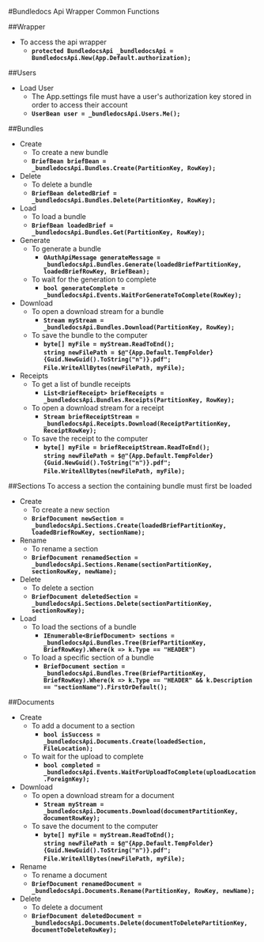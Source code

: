 #Bundledocs Api Wrapper Common Functions

##Wrapper
* To access the api wrapper
	* __`protected BundledocsApi _bundledocsApi = BundledocsApi.New(App.Default.authorization);`__

##Users
* Load User
	* The App.settings file must have a user's authorization key stored in order to access their account
	* __`UserBean user = _bundledocsApi.Users.Me();`__

##Bundles
* Create  
	* To create a new bundle
	* __`BriefBean briefBean = _bundledocsApi.Bundles.Create(PartitionKey, RowKey);`__
* Delete  
	* To delete a bundle
 	* __`BriefBean deletedBrief = _bundledocsApi.Bundles.Delete(PartitionKey, RowKey);`__
* Load  
	* To load a bundle
	* __`BriefBean loadedBrief = _bundledocsApi.Bundles.Get(PartitionKey, RowKey);`__  
* Generate    
	* To generate a bundle
		* __`OAuthApiMessage generateMessage = _bundledocsApi.Bundles.Generate(loadedBriefPartitionKey, loadedBriefRowKey, BriefBean);`__
	* To wait for the generation to complete  
		* __`bool generateComplete = _bundledocsApi.Events.WaitForGenerateToComplete(RowKey);`__ 
* Download  
	* To open a download stream for a bundle  
		* __`Stream myStream = _bundledocsApi.Bundles.Download(PartitionKey, RowKey);`__  
	* To save the bundle to the computer  
		* __`byte[] myFile = myStream.ReadToEnd();`  
		`string newFilePath = $@"{App.Default.TempFolder}{Guid.NewGuid().ToString("n")}.pdf";`  
		`File.WriteAllBytes(newFilePath, myFile);`__   
* Receipts  
	* To get a list of bundle receipts  
		* __`List<BriefReceipt> briefReceipts = _bundledocsApi.Bundles.Receipts(PartitionKey, RowKey);`__  
	* To open a download stream for a receipt  
		* __`Stream briefReceiptStream = _bundledocsApi.Receipts.Download(ReceiptPartitionKey, ReceiptRowKey);`__  
	* To save the receipt to the computer  
		* __`byte[] myFile = briefReceiptStream.ReadToEnd();`  
		`string newFilePath = $@"{App.Default.TempFolder}{Guid.NewGuid().ToString("n")}.pdf";`  
		`File.WriteAllBytes(newFilePath, myFile);`__  

##Sections
To access a section the containing bundle must first be loaded  
* Create  
	* To create a new section
	* __`BriefDocument newSection = _bundledocsApi.Sections.Create(loadedBriefPartitionKey, loadedBriefRowKey, sectionName);`__
* Rename  
	* To rename a section
	* __`BriefDocument renamedSection = _bundledocsApi.Sections.Rename(sectionPartitionKey, sectionRowKey, newName);`__
* Delete  
	* To delete a section
	* __`BriefDocument deletedSection = _bundledocsApi.Sections.Delete(sectionPartitionKey, sectionRowKey);`__
* Load
	* To load the sections of a bundle
		* __`IEnumerable<BriefDocument> sections = _bundledocsApi.Bundles.Tree(BriefPartitionKey, BriefRowKey).Where(k => k.Type == "HEADER")`__
	* To load a specific section of a bundle
		* __`BriefDocument section = _bundledocsApi.Bundles.Tree(BriefPartitionKey, BriefRowKey).Where(k => k.Type == "HEADER" && k.Description == "sectionName").FirstOrDefault();`__

##Documents
* Create  
	* To add a document to a section  
		* __`bool isSuccess = _bundledocsApi.Documents.Create(loadedSection, FileLocation);`__  
	* To wait for the upload to complete  
		* __`bool completed = _bundledocsApi.Events.WaitForUploadToComplete(uploadLocation.ForeignKey);`__  
* Download  
	* To open a download stream for a document  
		* __`Stream myStream = _bundledocsApi.Documents.Download(documentPartitionKey, documentRowKey);`__  
	* To save the document to the computer  
		* __`byte[] myFile = myStream.ReadToEnd();`  
		`string newFilePath = $@"{App.Default.TempFolder}{Guid.NewGuid().ToString("n")}.pdf";`  
		`File.WriteAllBytes(newFilePath, myFile);`__  
* Rename  
	* To rename a document  
	* __`BriefDocument renamedDocument = _bundledocsApi.Documents.Rename(PartitionKey, RowKey, newName);`__  
* Delete  
	* To delete a document  
	* __`BriefDocument deletedDocument = _bundledocsApi.Documents.Delete(documentToDeletePartitionKey, documentToDeleteRowKey);`__  

